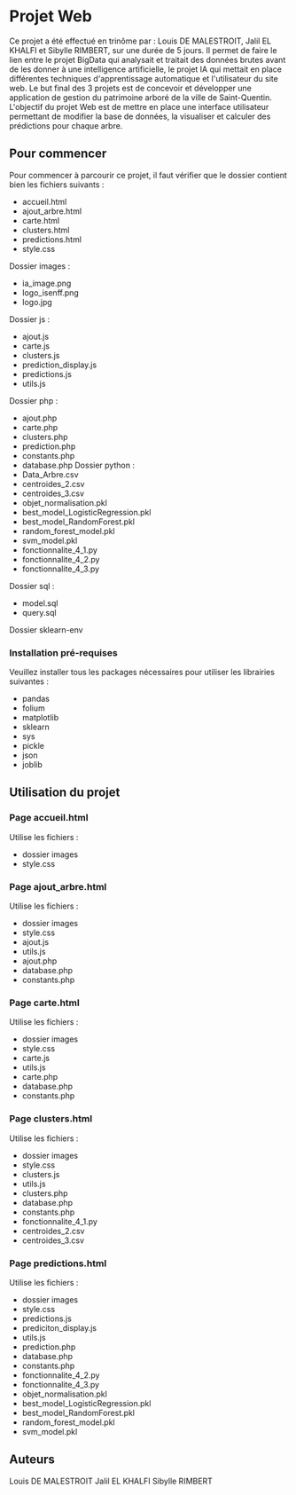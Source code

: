 # Projet Web

Ce projet a été effectué en trinôme par : Louis DE MALESTROIT, Jalil EL KHALFI et Sibylle RIMBERT, sur une durée de 5 jours. 
Il permet de faire le lien entre le projet BigData qui analysait et traitait des données brutes avant de les donner à une intelligence artificielle, le projet IA qui mettait en place différentes techniques d'apprentissage automatique et l'utilisateur du site web. Le but final des 3 projets est de concevoir et développer une application de gestion du patrimoine arboré de la ville de Saint-Quentin.
L'objectif du projet Web est de mettre en place une interface utilisateur permettant de modifier la base de données, la visualiser et calculer des prédictions pour chaque arbre.

## Pour commencer

Pour commencer à parcourir ce projet, il faut vérifier que le dossier contient bien les fichiers suivants :

- accueil.html
- ajout_arbre.html
- carte.html
- clusters.html
- predictions.html
- style.css

Dossier images :
- ia_image.png
- logo_isenff.png
- logo.jpg
  
Dossier js :
- ajout.js
- carte.js
- clusters.js
- prediction_display.js
- predictions.js
- utils.js
  
Dossier php :
- ajout.php
- carte.php
- clusters.php
- prediction.php
- constants.php
- database.php
Dossier python :
- Data_Arbre.csv
- centroides_2.csv
- centroides_3.csv
- objet_normalisation.pkl
- best_model_LogisticRegression.pkl
- best_model_RandomForest.pkl
- random_forest_model.pkl
- svm_model.pkl
- fonctionnalite_4_1.py
- fonctionnalite_4_2.py
- fonctionnalite_4_3.py
  
Dossier sql :
- model.sql
- query.sql
  
Dossier sklearn-env


### Installation pré-requises

Veuillez installer tous les packages nécessaires pour utiliser les librairies suivantes :
- pandas
- folium
- matplotlib
- sklearn
- sys
- pickle
- json
- joblib


## Utilisation du projet
### Page accueil.html

Utilise les fichiers :
- dossier images
- style.css

### Page ajout_arbre.html

Utilise les fichiers :
- dossier images
- style.css
- ajout.js
- utils.js
- ajout.php
- database.php
- constants.php

### Page carte.html

Utilise les fichiers :
- dossier images
- style.css
- carte.js
- utils.js
- carte.php
- database.php
- constants.php

### Page clusters.html

Utilise les fichiers :
- dossier images
- style.css
- clusters.js
- utils.js
- clusters.php
- database.php
- constants.php
- fonctionnalite_4_1.py
- centroides_2.csv
- centroides_3.csv

### Page predictions.html

Utilise les fichiers :
- dossier images
- style.css
- predictions.js
- prediciton_display.js
- utils.js
- prediction.php
- database.php
- constants.php
- fonctionnalite_4_2.py
- fonctionnalite_4_3.py
- objet_normalisation.pkl
- best_model_LogisticRegression.pkl
- best_model_RandomForest.pkl
- random_forest_model.pkl
- svm_model.pkl

## Auteurs

Louis DE MALESTROIT
Jalil EL KHALFI
Sibylle RIMBERT
